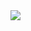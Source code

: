 <!-- 
.. title: پیاده‌روی در دلفت-پسین بیست آوریل دوهزار و پانزده
.. slug: 2015-04-21-lopen-in-delft-middag
.. date: 2015-04-21 20:14:54 UTC+02:00
.. tags: 
.. category: پیاده‌روی در دلفت
.. link: 
.. description: 
.. type: text
-->

<img src="http://googledrive.com/host/0B8OOfC6oWXEPUmlOSWRLQzJ5Rlk" />

